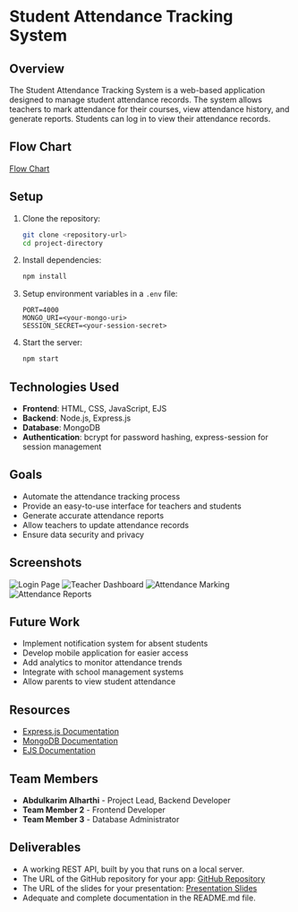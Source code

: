 # Student Attendance Tracking System

## Overview
The Student Attendance Tracking System is a web-based application designed to manage student attendance records. The system allows teachers to mark attendance for their courses, view attendance history, and generate reports. Students can log in to view their attendance records.

## Flow Chart
[Flow Chart](https://www.lucidchart.com/pages/)

## Setup
1. Clone the repository:
    ```bash
    git clone <repository-url>
    cd project-directory
    ```
2. Install dependencies:
    ```bash
    npm install
    ```
3. Setup environment variables in a `.env` file:
    ```env
    PORT=4000
    MONGO_URI=<your-mongo-uri>
    SESSION_SECRET=<your-session-secret>
    ```
4. Start the server:
    ```bash
    npm start
    ```

## Technologies Used
- **Frontend**: HTML, CSS, JavaScript, EJS
- **Backend**: Node.js, Express.js
- **Database**: MongoDB
- **Authentication**: bcrypt for password hashing, express-session for session management

## Goals
- Automate the attendance tracking process
- Provide an easy-to-use interface for teachers and students
- Generate accurate attendance reports
- Allow teachers to update attendance records
- Ensure data security and privacy

## Screenshots
![Login Page](path/to/login-screenshot.png)
![Teacher Dashboard](path/to/dashboard-screenshot.png)
![Attendance Marking](path/to/attendance-screenshot.png)
![Attendance Reports](path/to/reports-screenshot.png)

## Future Work
- Implement notification system for absent students
- Develop mobile application for easier access
- Add analytics to monitor attendance trends
- Integrate with school management systems
- Allow parents to view student attendance

## Resources
- [Express.js Documentation](https://expressjs.com/)
- [MongoDB Documentation](https://docs.mongodb.com/)
- [EJS Documentation](https://ejs.co/)

## Team Members
- **Abdulkarim Alharthi** - Project Lead, Backend Developer
- **Team Member 2** - Frontend Developer
- **Team Member 3** - Database Administrator

## Deliverables
- A working REST API, built by you that runs on a local server.
- The URL of the GitHub repository for your app: [GitHub Repository](https://github.com/your-username/student-attendance-tracking-system)
- The URL of the slides for your presentation: [Presentation Slides](https://docs.google.com/presentation/d/your-presentation-id)
- Adequate and complete documentation in the README.md file.
